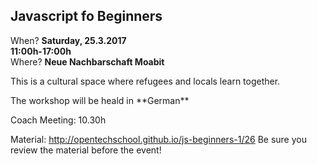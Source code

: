 ## Javascript fo Beginners

When? **Saturday, 25.3.2017** <br/>
      **11:00h-17:00h** <br/>
Where? **Neue Nachbarschaft Moabit** <br/>

<p> This is a cultural space where refugees and locals learn together.  </p>
<p>The workshop will be heald in **German** </p>

Coach Meeting: 10.30h

Material: http://opentechschool.github.io/js-beginners-1/26
Be sure you review the material before the event!
